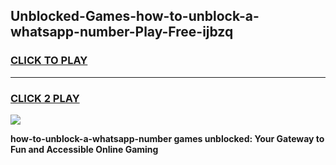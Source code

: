 
## Unblocked-Games-how-to-unblock-a-whatsapp-number-Play-Free-ijbzq
<h3>
<a href="https://premium76.site?title=how-to-unblock-a-whatsapp-number&ref=23A">CLICK TO PLAY</a></h3>
<hr>

<h3>
<a href="https://premium76.site?title=how-to-unblock-a-whatsapp-number&ref=23A">CLICK 2 PLAY</a>
  
</h3>

<a href="https://premium76.site?title=how-to-unblock-a-whatsapp-number&ref=23A"><img src="https://clearcache.store/games.png"></a>


**how-to-unblock-a-whatsapp-number games unblocked: Your Gateway to Fun and Accessible Online Gaming**
